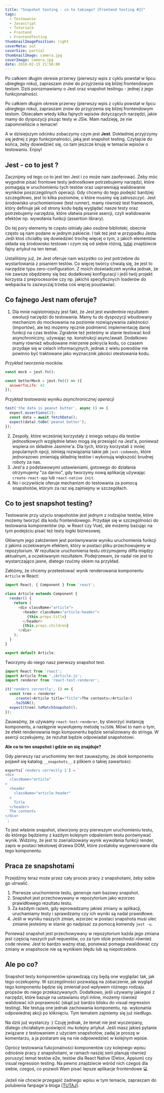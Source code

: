 ```yaml
---
title: "Snapshot testing - co to takiego? [Frontend testing #2]"
tags:
  - Testowanie
  - Javascript
  - Tutoriale
  - Frontend
  - FrontendTesting
thumbnailImagePosition: right
coverMeta: out
coverSize: partial
thumbnailImage: camera.jpg
coverImage: camera.jpg
date: 2018-02-15 21:56:00
---
```

Po całkiem długim okresie przerwy (pierwszy wpis z cyklu powstał w lipcu ubiegłego roku), zapraszam znów do przyjrzenia się bliżej frontendowym testom. Dziś porozmawiamy o Jest oraz snapshot testingu - jednej z jego funkcjonalności.
<!-- excerpt -->

Po całkiem długim okresie przerwy (pierwszy wpis z cyklu powstał w lipcu ubiegłego roku), zapraszam znów do przyjrzenia się bliżej frontendowym testom. Obiecałam wtedy kilka fajnych wpisów dotyczących narzędzi, jakie mamy do dyspozycji pisząc testy w JSie. Mam nadzieję, że nie zapomnieliście o temacie!

A w dzisiejszym odcinku zobaczymy czym jest **Jest**. Dokładniej przyjrzymy się jednej z jego funkcjonalności, jaką jest snapshot testing. Czytajcie do końca, żeby dowiedzieć się, co tam jeszcze knuję w temacie wpisów o testowaniu. Enjoy!

## Jest - co to jest ?

Zacznijmy od tego co to jest ten Jest i co może nam zaoferować. Żeby móc wygodnie pisać frontowe testy jednostkowe potrzebujemy narzędzi, które pomagają w uruchomieniu tych testów oraz usprawniają walidowanie wyników poszczególnych operacji. Gdy chcemy do tego podejść bardziej szczegółowo, jest to kilka poziomów, o które musimy się zatroszczyć. Jest środowisko uruchomieniowe (test runner), mamy również test framework, który definuje jak od strony kodu będą wyglądać nasze testy oraz potrzebujemy narzędzia, które ułatwia pisanie asercji, czyli walidowanie efektów np. wywołania funkcji (assertion library).

Do tej pory elementy te często istniały jako osobne biblioteki, obecnie często są nam podane w jednym pakiecie. I tak też jest w przypadku Jesta.
Jeśli ktoś chciałby się dowiedzieć trochę więcej o tym, z jakich elementów składa się środowisko testowe i czym się od siebie różnią, [tutaj](http://amzotti.github.io/testing/2015/03/16/what-is-the-difference-between-a-test-runner-testing-framework-assertion-library-and-a-testing-plugin/) znajdziecie fajny artykuł na ten temat.

Ustaliliśmy już, że Jest oferuje nam wszystko co jest potrzebne do wystartowania z pisaniem testów. Co więcej twórcy chwalą się, że jest to narzędzie typu zero-configuration. Z moich doświadczeń wynika jednak, że nie zawsze obędziemy się bez dodatkowej konfiguracji i jeśli twój projekt korzysta z preprocesorów czy np. jakichś specyficznych loaderów do webpacka to zazwyczaj trzeba coś więcej poustawiać.

## Co fajnego Jest nam oferuje?
1. Dla mnie najistotniejszy jest fakt, że Jest jest ewidentnie rezultatem ewolucji narzędzi do testowania. Mamy tu do dyspozycji wbudowany mechanizm do mockowania na poziomie rozwiązywania zależności (importów), ale też możemy ręcznie podmienić implementację danej funkcji na czas testów. Zgrabnie też jesteśmy w stanie testować kod asynchroniczny, używając np. konstrukcji async/await. Dodatkowo mamy również wbudowane mierzenie pokrycia kodu, co czasem przydaje się w celach informacyjnych, jednak z wielu powodów nie powinno być traktowane jako wyznacznik jakości otestowania kodu.

  *Przykład tworzenia mocków.*
  ```js
  const mock = jest.fn();

  const betterMock = jest.fn(() => ({
    answerToLife: 42
  });
  ```

  *Przykład testowania wyniku asynchronicznej operacji*
  ```js
  test('the data is peanut butter', async () => {
    expect.assertions(1);
    const data = await fetchData();
    expect(data).toBe('peanut butter');
  });
  ```

2. Zespoły, które wcześniej korzystały z innego setupu dla testów jednostkowych względnie łatwo mogą się przesiąść na Jest'a, ponieważ wspiera on składnie Jasmine'a. Dla tych, którzy korzystali z mniej popularnych opcji, istnieją rozwiązania takie jak `jest-codemods`, które jednorazowo zmieniają składnię testów i wykonują większość brudnej roboty za nas.
3. Jest'a z podstawowymi ustawieniami, gotowego do działania otrzymujemy "za darmo", gdy tworzymy nową aplikację używając `create-react-app` lub `react-native init`.
4. No i oczywiście oferuje mechanizm do testowania za pomocą snapshotów, którym za raz się zajmiejmy w szczegółach.

## Co to jest snapshot testing?
Testowanie przy użyciu snapshotów jest jednym z rodzajów testów, które możemy tworzyć dla kodu frontendowego. Przydaje się w szczególności do testowania komponentów (np. w React czy Vue), ale możemy bazując na tym podejściu pisać też testy logiki biznesowej.

Głównym jego założeniem jest porównywanie wyniku uruchomienia funkcji z jakimś oczekiwanym efektem, który w postaci pliku przechowujemy w repozytorium. W rezultacie uruchomienia testu otrzymujemy diffa między aktualnym, a oczekiwanym rezultatem. Podejrzewam, że nadal nie jest to wystarczająco jasne, dlatego rzućmy okiem na przykład.

Załóżmy, że chcemy przetestować wynik renderowania komponentu `Article` w React:
```js
import React, { Component } from 'react';

class Article extends Component {
  render() {
    return (
      <div className="article">
        <header className="article-header">
          {this.props.title}
        </header>
        {this.props.children}
      </div>
    );
  }
}

export default Article;
```

Tworzymy do niego nasz pierwszy snapshot test.

```js
import React from 'react';
import Article from './Article.js';
import renderer from 'react-test-renderer';

it('renders correctly', () => {
  const tree = renderer
    .create(<Article title="Title">The contents</Article>)
    .toJSON();
  expect(tree).toMatchSnapshot();
});
```

Zauważmy, że używamy `react-test-renderer`, by stworzyć instancję komponentu, a następnie wywołujemy metodę `toJSON`. Mówi to nam o tym, że efekt renderowania tego komponentu będzie serializowany do stringa. W asercji oczekujemy, że rezultat będzie odpowiadał snapshotowi.

**Ale co to ten snapshot i gdzie on się znajduje?**

Gdy pierwszy raz uruchomimy ten test zauważymy, że obok komponentu pojawił się katalog `__snapshots__` z plikiem o takiej zawartości:

```js
exports[`renders correctly 1`] = `
<div
  className="article"
>
  <header
    className="article-header"
  >
    Title
  </header>
  The contents
</div>
`;
```

To jest właśnie snapshot, stworzony przy pierwszym uruchomieniu testu, do którego będziemy z każdym kolejnym odpaleniem testu porównywać wynik. Widzimy, że jest to zserializowany wynik wywołania funkcji render, zapis w postaci tekstowej drzewa DOM, które zostałoby wygenerowane dla tego komponentu.

## Praca ze snapshotami

Przejdźmy teraz może przez cały proces pracy z snapshotami, żeby sobie go utrwalić.
1. Pierwsze uruchomienie testu, generuje nam bazowy snapshot.
2. Snapshot jest przechowywany w repozytorium jako wzorzec prawidłowego rezultatu testu.
3. Za każdym razem, gdy wprowadzamy jakieś zmiany w aplikacji, uruchamiamy testy i sprawdzamy czy ich wyniki są nadal prawidłowe.
4. Jeśli w wyniku naszych zmian, wzorzec w postaci snapshota musi ulec zmianie jesteśmy w stanie go nadpisać za pomocą komendy `jest -u`.

Ponieważ snapshot jest przechowywany w repozytorium każda jego zmiana jest częścią naszych pull requestów, co za tym idzie przechodzi również code review. Jest to bardzo ważny etap, ponieważ pomaga zwalidować czy zmiany w snapshocie nie są wynikiem błędu lub są niepotrzebne.

## Ale po co?

Snapshot testy komponentów sprawdzają czy będą one wyglądać tak, jak tego oczekujemy. W szczególności pozwalają na zobaczenie, jak wygląd tego komponentu będzie się zmieniał pod wpływem różnego rodzaju propsów do niego przekazywanych. Dodatkowo, jeśli używamy jakiegoś z narzędzi, które bazuje na ustawianiu styli inline, możemy również walidować ich poprawność (skąd już bardzo blisku do visual regression testing). Nie testują one jednak zachowania komponentu, np. wykonania odpowiednej akcji po kliknięciu. Tym tematem zajmiemy się już niedługo.

Na dziś już wystarczy :) Czuję jednak, że temat nie jest wyczerpany, dlatego chciałabym poświęcić mu kolejny artykuł. Jeśli masz jakieś pytanie związane z testowaniem z użyciem snapshotów, zadaj je proszę w komentarzu, a ja postaram się na nie odpowiedzieć w kolejnym wpisie.

Oprócz testowania fukcjonalności komponentów czy kolejnego wpisu odnośnie pracy z snapshotami, w ramach naszej serii planuję również poruszyć temat testów e2e, testów dla React Native (Detox, Appium) czy visual regression testing. Na pewno znajdziecie wśród nich czegoś dla siebie, czegoś, co pozwoli Wam pisać lepsze aplikacje frontendowe 💻

Jeżeli nie chcecie przegapić żadnego wpisu w tym temacie, zapraszam do polubienia fanpage'a bloga [[TUTAJ]](https://www.facebook.com/kernelgonnapanic/).
